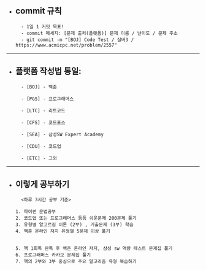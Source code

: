 - **commit 규칙**
    -
        - 1일 1 커밋 목표!
        - commit 메세지: [문제 출처(플랫폼)] 문제 이름 / 난이도 / 문제 주소
        - git commit -m "[BOJ] Code Test / 실버3 / https://www.acmicpc.net/problem/2557"

---

- **플랫폼 작성법 통일:** 
  -
        - [BOJ] - 백준

        - [PGS] - 프로그래머스

        - [LTC] - 리트코드

        - [CFS] - 코드포스

        - [SEA] - 삼성SW Expert Academy

        - [CDU] - 코드업

        - [ETC] - 그외
  
---

- **이렇게 공부하기**  
  -
        <하루 3시간 공부 기준>
    
      1. 파이썬 문법공부
      2. 코드업 또는 프로그래머스 등등 쉬운문제 200문제 풀기
      3. 유형별 알고르짐 이론 (2부) , 기출문제 (3부) 학습  
      4. 백준 온라인 저지 유형별 5문제 이상 풀기

      
      5. 책 1회독 완독 후 백준 온라인 저지, 삼성 sw 역량 테스트 문제집 풀기
      6. 프로그래머스 카카오 문제집 풀기
      7. 책의 2부와 3부 중심으로 주요 알고리즘 유형 복습하기